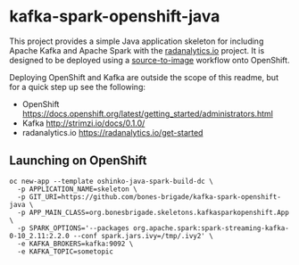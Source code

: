 # kafka-spark-openshift-java

This project provides a simple Java application skeleton for including Apache
Kafka and Apache Spark with the [radanalytics.io](radanalytics.io) project. It
is designed to be deployed using a
[source-to-image](https://github.com/openshift/source-to-image) workflow onto
OpenShift.

Deploying OpenShift and Kafka are outside the scope of this readme, but for
a quick step up see the following:

* OpenShift https://docs.openshift.org/latest/getting_started/administrators.html
* Kafka http://strimzi.io/docs/0.1.0/
* radanalytics.io https://radanalytics.io/get-started

## Launching on OpenShift

```
oc new-app --template oshinko-java-spark-build-dc \
  -p APPLICATION_NAME=skeleton \
  -p GIT_URI=https://github.com/bones-brigade/kafka-spark-openshift-java \
  -p APP_MAIN_CLASS=org.bonesbrigade.skeletons.kafkasparkopenshift.App \
  -p SPARK_OPTIONS='--packages org.apache.spark:spark-streaming-kafka-0-10_2.11:2.2.0 --conf spark.jars.ivy=/tmp/.ivy2' \
  -e KAFKA_BROKERS=kafka:9092 \
  -e KAFKA_TOPIC=sometopic
```
